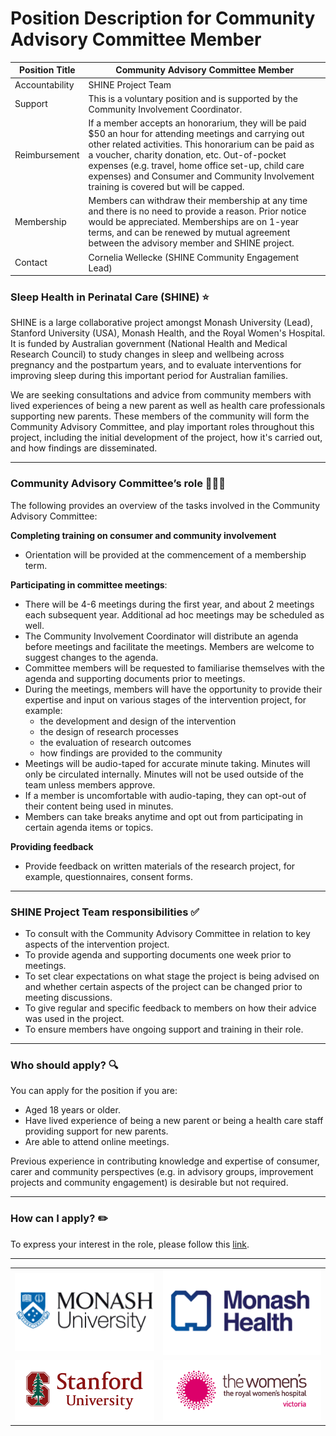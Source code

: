 
# Position Description for Community Advisory Committee Member

| Position Title | Community Advisory Committee Member                                                                                                                                                                                                                                                                                                                              |
| -------------- | ---------------------------------------------------------------------------------------------------------------------------------------------------------------------------------------------------------------------------------------------------------------------------------------------------------------------------------------------------------------- |
| Accountability | SHINE Project Team                                                                                                                                                                                                                                                                                                                                               |
| Support        | This is a voluntary position and is supported by the Community Involvement Coordinator.                                                                                                                                                                                                                                                                          |
| Reimbursement  | If a member accepts an honorarium, they will be paid $50 an hour for attending meetings and carrying out other related activities. This honorarium can be paid as a voucher, charity donation, etc. Out-of-pocket expenses (e.g. travel, home office set-up, child care expenses) and Consumer and Community Involvement training is covered but will be capped. |
| Membership     | Members can withdraw their membership at any time and there is no need to provide a reason. Prior notice would be appreciated. Memberships are on 1-year terms, and can be renewed by mutual agreement between the advisory member and SHINE project.                                                                                                                                                                                                                                                                                                            |
| Contact        | Cornelia Wellecke (SHINE Community Engagement Lead)                                                                                                                                                                                                                                                                                                                                                                  |
 

### Sleep Health in Perinatal Care (SHINE) ⭐
SHINE is a large collaborative project amongst Monash University (Lead), Stanford University (USA), Monash Health, and the Royal Women's Hospital. It is funded by Australian government (National Health and Medical Research Council) to study changes in sleep and wellbeing across pregnancy and the postpartum years, and to evaluate interventions for improving sleep during this important period for Australian families.

We are seeking consultations and advice from community members with lived experiences of being a new parent as well as health care professionals supporting new parents. These members of the community will form the Community Advisory Committee, and  play important roles throughout this project, including the initial development of the project, how it's carried out, and how findings are disseminated.

---

### Community Advisory Committee’s role 🧑‍🤝‍🧑
The following provides an overview of the tasks involved in the Community Advisory Committee:

**Completing training on consumer and community involvement**
- Orientation will be provided at the commencement of a membership term.

**Participating in committee meetings**:
- There will be 4-6 meetings during the first year, and about 2 meetings each subsequent year. Additional ad hoc meetings may be scheduled as well.
- The Community Involvement Coordinator will distribute an agenda before meetings and facilitate the meetings. Members are welcome to suggest changes to the agenda.
- Committee members will be requested to familiarise themselves with the agenda and supporting documents prior to meetings.
- During the meetings, members will have the opportunity to provide their expertise and input on various stages of the intervention project, for example:
	- the development and design of the intervention
	- the design of research processes
	- the evaluation of research outcomes
	- how findings are provided to the community
- Meetings will be audio-taped for accurate minute taking. Minutes will only be circulated internally. Minutes will not be used outside of the team unless members approve.
- If a member is uncomfortable with audio-taping, they can opt-out of their content being used in minutes.
- Members can take breaks anytime and opt out from participating in certain agenda items or topics.

**Providing feedback**
- Provide feedback on written materials of the research project, for example, questionnaires, consent forms.

---

### SHINE Project Team responsibilities ✅
- To consult with the Community Advisory Committee in relation to key aspects of the intervention project.
- To provide agenda and supporting documents one week prior to meetings.
- To set clear expectations on what stage the project is being advised on and whether certain aspects of the project can be changed prior to meeting discussions.
- To give regular and specific feedback to members on how their advice was used in the project.
- To ensure members have ongoing support and training in their role.

___

### Who should apply? 🔍
You can apply for the position if you are:
- Aged 18 years or older.
- Have lived experience of being a new parent or being a health care staff providing support for new parents. 
- Are able to attend online meetings.

Previous experience in contributing knowledge and expertise of consumer, carer and community perspectives (e.g. in advisory groups, improvement projects and community engagement) is desirable but not required.

---

### How can I apply? ✏️
To express your interest in the role, please follow this [link](https://monash.az1.qualtrics.com/jfe/form/SV_6VTnmjSgSlsJI58).

___

|                          |                                       | 
| ------------------------ | ------------------------------------- |
| ![](Images/monash.png)   | ![](Images/Monash_health.png)         |
| ![](Images/Stanford.png) | ![](Images/Royal-Womens-Hospital.png) |





